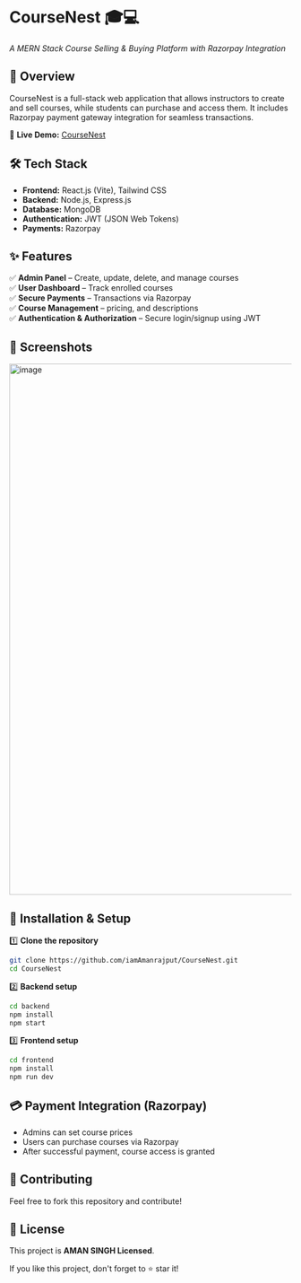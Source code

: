 # CourseNest 🎓💻  
_A MERN Stack Course Selling & Buying Platform with Razorpay Integration_

## 🚀 Overview  
CourseNest is a full-stack web application that allows instructors to create and sell courses, while students can purchase and access them. It includes Razorpay payment gateway integration for seamless transactions.

🔗 **Live Demo:** [CourseNest](https://coursenest.vercel.app/)

## 🛠️ Tech Stack  
- **Frontend:** React.js (Vite), Tailwind CSS  
- **Backend:** Node.js, Express.js  
- **Database:** MongoDB  
- **Authentication:** JWT (JSON Web Tokens)  
- **Payments:** Razorpay  

## ✨ Features  
✅ **Admin Panel** – Create, update, delete, and manage courses  
✅ **User Dashboard** – Track enrolled courses  
✅ **Secure Payments** – Transactions via Razorpay  
✅ **Course Management** – pricing, and descriptions  
✅ **Authentication & Authorization** – Secure login/signup using JWT  

## 📸 Screenshots  
<img width="947" alt="image" src="https://github.com/user-attachments/assets/42ae288f-7298-49aa-a297-3ddb0bc03afd" />
 

## 🔧 Installation & Setup  

1️⃣ **Clone the repository**  
```sh
git clone https://github.com/iamAmanrajput/CourseNest.git
cd CourseNest
```

2️⃣ **Backend setup**  
```sh
cd backend
npm install
npm start
```

3️⃣ **Frontend setup**  
```sh
cd frontend
npm install
npm run dev
```

## 💳 Payment Integration (Razorpay)  
- Admins can set course prices  
- Users can purchase courses via Razorpay  
- After successful payment, course access is granted  

## 🐝 Contributing  
Feel free to fork this repository and contribute!  

## 📄 License  
This project is **AMAN SINGH Licensed**.  

If you like this project, don't forget to ⭐ star it!  

